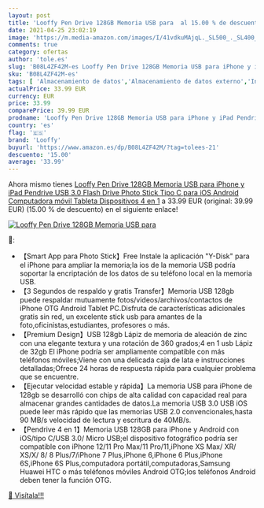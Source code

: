```yaml
---
layout: post
title: 'Looffy Pen Drive 128GB Memoria USB para  al 15.00 % de descuento'
date: 2021-04-25 23:02:19
image: 'https://m.media-amazon.com/images/I/41vdkuMAjqL._SL500_._SL400_.jpg'
comments: true
category: ofertas
author: 'tole.es'
slug: 'B08L4ZF42M-es Looffy Pen Drive 128GB Memoria USB para iPhone y iPad...'
sku: 'B08L4ZF42M-es'
tags: [ 'Almacenamiento de datos','Almacenamiento de datos externo','Informática','Memorias USB','android','looffy', ]
actualPrice: 33.99 EUR
currency: EUR
price: 33.99
comparePrice: 39.99 EUR
prodname: 'Looffy Pen Drive 128GB Memoria USB para iPhone y iPad Pendrive USB 3.0 Flash Drive Photo Stick Tipo C para iOS Android Computadora móvil Tableta Dispositivos 4 en 1'
country: 'es'
flag: '🇪🇸'
brand: 'Looffy'
buyurl: 'https://www.amazon.es/dp/B08L4ZF42M/?tag=tolees-21'
descuento: '15.00'
average: '33.99'
---
```


Ahora mismo tienes [Looffy Pen Drive 128GB Memoria USB para iPhone y iPad Pendrive USB 3.0 Flash Drive Photo Stick Tipo C para iOS Android Computadora móvil Tableta Dispositivos 4 en 1](https://www.amazon.es/dp/B08L4ZF42M/?tag=tolees-21) a 33.99 EUR (original: 39.99 EUR) (15.00 %  de descuento) en el siguiente enlace!

[![Looffy Pen Drive 128GB Memoria USB para ](https://m.media-amazon.com/images/I/41vdkuMAjqL._SL500_._SL400_.jpg)](https://www.amazon.es/dp/B08L4ZF42M/?tag=tolees-21)

🔎:

- 【Smart App para Photo Stick】Free Instale la aplicación "Y-Disk" para el iPhone para ampliar la memoria;la ios de la memoria USB podría soportar la encriptación de los datos de su teléfono local en la memoria USB.
- 【3 Segundos de respaldo y gratis Transfer】Memoria USB 128gb puede respaldar mutuamente fotos/videos/archivos/contactos de iPhone OTG Android Tablet PC.Disfruta de características adicionales gratis sin red, un excelente stick usb para amantes de la foto,oficinistas,estudiantes, profesores o más.
- 【Premium Design】USB 128gb Lápiz de memoria de aleación de zinc con una elegante textura y una rotación de 360 grados;4 en 1 usb Lápiz de 32gb El iPhone podría ser ampliamente compatible con más teléfonos móviles;Viene con una delicada caja de lata e instrucciones detalladas;Ofrece 24 horas de respuesta rápida para cualquier problema que se encuentre.
- 【Ejecutar velocidad estable y rápida】La memoria USB para iPhone de 128gb se desarrolló con chips de alta calidad con capacidad real para almacenar grandes cantidades de datos.La memoria USB 3.0 USB iOS puede leer más rápido que las memorias USB 2.0 convencionales,hasta 90 MB/s velocidad de lectura y escritura de 40MB/s.
- 【Pendrive 4 en 1】Memoria USB 128GB para iPhone y Android con iOS/tipo C/USB 3.0/ Micro USB;el dispositivo fotográfico podría ser compatible con iPhone 12/11 Pro Max/11 Pro/11,iPhone XS Max/ XR/ XS/X/ 8/ 8 Plus/7/iPhone 7 Plus,iPhone 6,iPhone 6 Plus,iPhone 6S,iPhone 6S Plus,computadora portátil,computadoras,Samsung Huawei HTC o más teléfonos móviles Android OTG;los teléfonos Android deben tener la función OTG.

[🛒 Visítala!!!](https://www.amazon.es/dp/B08L4ZF42M/?tag=tolees-21)
